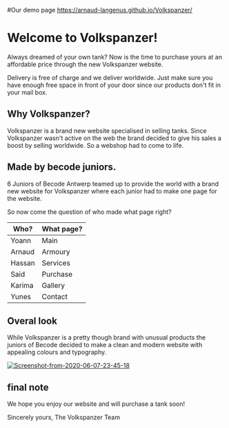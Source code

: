 #Our demo page
https://arnaud-langenus.github.io/Volkspanzer/

# Welcome to Volkspanzer!
Always dreamed of your own tank? Now is the time to purchase yours at an affordable price through the new Volkspanzer website. 

Delivery is free of charge and we deliver worldwide. Just make sure you have enough free space in front of your door since our products don't fit in your mail box.


## Why Volkspanzer?

Volkspanzer is a brand new website specialised in selling tanks. Since Volkspanzer wasn't active on the web the brand decided to give his sales a boost by selling worldwide. So a webshop had to come to life.

## Made by becode juniors.

6 Juniors of Becode Antwerp teamed up to provide the world with a brand new website for Volkspanzer where each junior had to make one page for the website.

So now come the question of who made what page right?


|      Who?          |What page?                      
|----------------|-----------
|Yoann          |Main
|Arnaud		|Armoury          
|Hassan         |Services           
|Said           |Purchase
|Karima         |Gallery
|Yunes          |Contact

## Overal look
While Volkspanzer is a pretty though brand with unusual products the juniors of Becode decided to make a clean and modern website with appealing colours and typography. 

<a href="https://ibb.co/RN4whhV"><img src="https://i.ibb.co/tzPrZZW/Screenshot-from-2020-06-07-23-45-18.png" alt="Screenshot-from-2020-06-07-23-45-18" border="0"></a>

## final note
We hope you enjoy our website and will purchase a tank soon!

Sincerely yours,
The Volkspanzer Team
